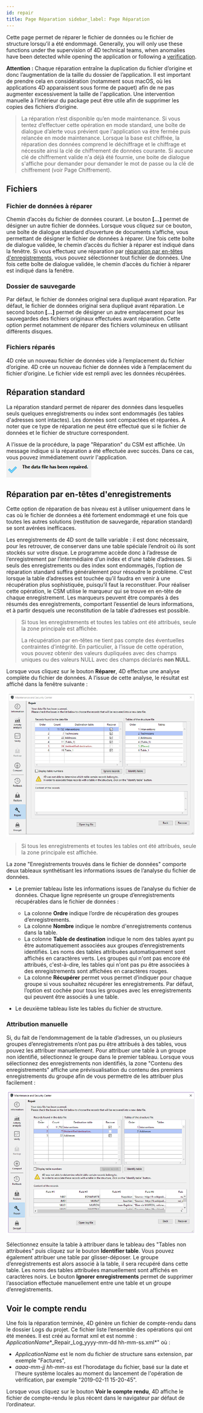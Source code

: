 ```yaml
---
id: repair
title: Page Réparation sidebar_label: Page Réparation
---
```


Cette page permet de réparer le fichier de données ou le fichier de structure lorsqu’il a été endommagé. Generally, you will only use these functions under the supervision of 4D technical teams, when anomalies have been detected while opening the application or following a [verification](verify.md).

**Attention :** Chaque réparation entraîne la duplication du fichier d’origine et donc l’augmentation de la taille du dossier de l’application. Il est important de prendre cela en considération (notamment sous macOS, où les applications 4D apparaissent sous forme de paquet) afin de ne pas augmenter excessivement la taille de l'application. Une intervention manuelle à l’intérieur du package peut être utile afin de supprimer les copies des fichiers d’origine.
> La réparation n’est disponible qu’en mode maintenance. Si vous tentez d’effectuer cette opération en mode standard, une boîte de dialogue d’alerte vous prévient que l'application va être fermée puis relancée en mode maintenance.
> Lorsque la base est chiffrée, la réparation des données comprend le déchiffrage et le chiffrage et nécessite ainsi la clé de chiffrement de données courante. Si aucune clé de chiffrement valide n'a déjà été fournie, une boite de dialogue s'affiche pour demander pour demander le mot de passe ou la clé de chiffrement (voir Page Chiffrement).

## Fichiers

### Fichier de données à réparer
Chemin d’accès du fichier de données courant. Le bouton **[...]** permet de désigner un autre fichier de données. Lorsque vous cliquez sur ce bouton, une boîte de dialogue standard d’ouverture de documents s’affiche, vous permettant de désigner le fichier de données à réparer. Une fois cette boîte de dialogue validée, le chemin d’accès du fichier à réparer est indiqué dans la fenêtre. Si vous effectuez une réparation par [réparation par en-têtes d'enregistrements](#réparation-par-en-têtes-denregistrements), vous pouvez sélectionner tout fichier de données. Une fois cette boîte de dialogue validée, le chemin d’accès du fichier à réparer est indiqué dans la fenêtre.

### Dossier de sauvegarde
Par défaut, le fichier de données original sera dupliqué avant réparation. Par défaut, le fichier de données original sera dupliqué avant réparation. Le second bouton **[...]** permet de désigner un autre emplacement pour les sauvegardes des fichiers originaux effectuées avant réparation. Cette option permet notamment de réparer des fichiers volumineux en utilisant différents disques.

### Fichiers réparés
4D crée un nouveau fichier de données vide à l’emplacement du fichier d’origine. 4D crée un nouveau fichier de données vide à l’emplacement du fichier d’origine. Le fichier vide est rempli avec les données récupérées.


## Réparation standard

La réparation standard permet de réparer des données dans lesquelles seuls quelques enregistrements ou index sont endommagés (les tables d'adresses sont intactes). Les données sont compactées et réparées. A noter que ce type de réparation ne peut être effectué que si le fichier de données et le fichier de structure correspondent.

A l’issue de la procédure, la page "Réparation" du CSM est affichée. Un message indique si la réparation a été effectuée avec succès. Dans ce cas, vous pouvez immédiatement ouvrir l'application. ![](../assets/en/MSC/MSC_RepairOK.png)

## Réparation par en-têtes d'enregistrements
Cette option de réparation de bas niveau est à utiliser uniquement dans le cas où le fichier de données a été fortement endommagé et une fois que toutes les autres solutions (restitution de sauvegarde, réparation standard) se sont avérées inefficaces.

Les enregistrements de 4D sont de taille variable : il est donc nécessaire, pour les retrouver, de conserver dans une table spéciale l’endroit où ils sont stockés sur votre disque. Le programme accède donc à l’adresse de l’enregistrement par l’intermédiaire d’un index et d’une table d’adresses. Si seuls des enregistrements ou des index sont endommagés, l’option de réparation standard suffira généralement pour résoudre le problème. C’est lorsque la table d’adresses est touchée qu’il faudra en venir à une récupération plus sophistiquée, puisqu’il faut la reconstituer. Pour réaliser cette opération, le CSM utilise le marqueur qui se trouve en en-tête de chaque enregistrement. Les marqueurs peuvent être comparés à des résumés des enregistrements, comportant l’essentiel de leurs informations, et à partir desquels une reconstitution de la table d’adresses est possible.

> Si tous les enregistrements et toutes les tables ont été attribués, seule la zone principale est affichée. 
> 
> La récupération par en-têtes ne tient pas compte des éventuelles contraintes d’intégrité. En particulier, à l’issue de cette opération, vous pouvez obtenir des valeurs dupliquées avec des champs uniques ou des valeurs NULL avec des champs déclarés **non NULL**.

Lorsque vous cliquez sur le bouton **Réparer**, 4D effectue une analyse complète du fichier de données. A l’issue de cette analyse, le résultat est affiché dans la fenêtre suivante :

![](../assets/en/MSC/mscrepair2.png)
> Si tous les enregistrements et toutes les tables ont été attribués, seule la zone principale est affichée.

La zone "Enregistrements trouvés dans le fichier de données" comporte deux tableaux synthétisant les informations issues de l’analyse du fichier de données.

- Le premier tableau liste les informations issues de l’analyse du fichier de données. Chaque ligne représente un groupe d’enregistrements récupérables dans le fichier de données :
    - La colonne **Ordre** indique l’ordre de récupération des groupes d’enregistrements.
    - La colonne **Nombre** indique le nombre d'enregistrements contenus dans la table.
    - La colonne **Table de destination** indique le nom des tables ayant pu être automatiquement associées aux groupes d’enregistrements identifiés. Les noms des tables attribuées automatiquement sont affichés en caractères verts. Les groupes qui n'ont pas encore été attribués, c'est-à-dire, les tables qui n'ont pas pu être associées à des enregistrements sont affichées en caractères rouges.
    - La colonne **Récupérer** permet vous permet d’indiquer pour chaque groupe si vous souhaitez récupérer les enregistrements. Par défaut, l’option est cochée pour tous les groupes avec les enregistrements qui peuvent être associés à une table.

- Le deuxième tableau liste les tables du fichier de structure.


### Attribution manuelle
Si, du fait de l’endommagement de la table d’adresses, un ou plusieurs groupes d’enregistrements n’ont pas pu être attribués à des tables, vous pouvez les attribuer manuellement. Pour attribuer une table à un groupe non identifié, sélectionnez le groupe dans le premier tableau. Lorsque vous sélectionnez des enregistrements non identifiés, la zone "Contenu des enregistrements" affiche une prévisualisation du contenu des premiers enregistrements du groupe afin de vous permettre de les attribuer plus facilement :

![](../assets/en/MSC/mscrepair3.png)

Sélectionnez ensuite la table à attribuer dans le tableau des "Tables non attribuées" puis cliquez sur le bouton **Identifier table**. Vous pouvez également attribuer une table par glisser-déposer. Le groupe d’enregistrements est alors associé à la table, il sera récupéré dans cette table. Les noms des tables attribuées manuellement sont affichés en caractères noirs. Le bouton **Ignorer enregistrements** permet de supprimer l’association effectuée manuellement entre une table et un groupe d’enregistrements.


## Voir le compte rendu

Une fois la réparation terminée, 4D génère un fichier de compte-rendu dans le dossier Logs du projet. Ce fichier liste l’ensemble des opérations qui ont été menées. Il est créé au format xml et est nommé : *ApplicationName**_Repair_Log_yyyy-mm-dd hh-mm-ss.xml*" où :

- *ApplicationName* est le nom du fichier de structure sans extension, par exemple "Factures",
- *aaaa-mm-jj hh-mm-ss* est l'horodatage du fichier, basé sur la date et l'heure système locales au moment du lancement de l'opération de vérification, par exemple "2019-02-11 15-20-45".

Lorsque vous cliquez sur le bouton **Voir le compte rendu**, 4D affiche le fichier de compte-rendu le plus récent dans le navigateur par défaut de l’ordinateur.
